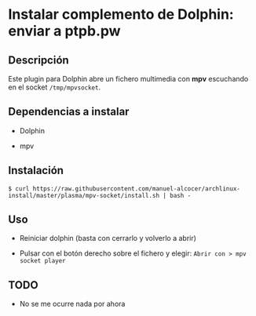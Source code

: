 # Instalar complemento de Dolphin: enviar a ptpb.pw

## Descripción

Este plugin para Dolphin abre un fichero multimedia con __mpv__ escuchando en el socket ```/tmp/mpvsocket```.

## Dependencias a instalar

- Dolphin

- mpv

## Instalación

```
$ curl https://raw.githubusercontent.com/manuel-alcocer/archlinux-install/master/plasma/mpv-socket/install.sh | bash -
```

## Uso

- Reiniciar dolphin (basta con cerrarlo y volverlo a abrir)

- Pulsar con el botón derecho sobre el fichero y elegir: ```Abrir con > mpv socket player```

## TODO

- No se me ocurre nada por ahora
